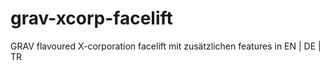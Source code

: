 # grav-xcorp-facelift
GRAV flavoured X-corporation facelift mit zusätzlichen features in EN | DE | TR
